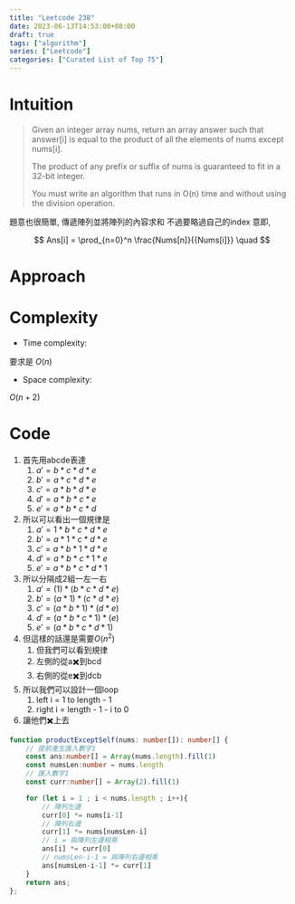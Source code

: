 ```yaml
---
title: "Leetcode 238"
date: 2023-06-13T14:53:00+08:00
draft: true
tags: ["algorithm"]
series: ["Leetcode"]
categories: ["Curated List of Top 75"]
---
```


# Intuition
<!-- Describe your first thoughts on how to solve this problem. -->
>Given an integer array nums, return an array answer such that answer[i] is equal to the product of all the elements of nums except nums[i].
>
>The product of any prefix or suffix of nums is guaranteed to fit in a 32-bit integer.
>
>You must write an algorithm that runs in O(n) time and without using the division operation.

題意也很簡單, 傳遞陣列並將陣列的內容求和
不過要略過自己的index 意即,

$$ Ans[i] = \prod_{n=0}^n \frac{Nums[n]}{{Nums[i]}} \quad $$

# Approach
<!-- Describe your approach to solving the problem. -->

# Complexity
- Time complexity:
<!-- Add your time complexity here, e.g. $$O(n)$$ -->
要求是 $O(n)$
- Space complexity:
<!-- Add your space complexity here, e.g. $$O(n)$$ -->
$O(n+2)$
# Code

1. 首先用abcde表達
   1. $a\prime = b * c * d * e$
   1. $b\prime = a * c * d * e$
   1. $c\prime = a * b * d * e$
   1. $d\prime = a * b * c * e$
   1. $e\prime = a * b * c * d$
2. 所以可以看出一個規律是
   1. $a\prime = 1 * b * c * d * e$
   1. $b\prime = a * 1 * c * d * e$
   1. $c\prime = a * b * 1 * d * e$
   1. $d\prime = a * b * c * 1 * e$
   1. $e\prime = a * b * c * d * 1$
3. 所以分隔成2組一左一右
   1. $a\prime = (1) * (b * c * d * e)$
   1. $b\prime = (a * 1) * (c * d * e)$
   1. $c\prime = (a * b * 1) * (d * e)$
   1. $d\prime = (a * b * c * 1) * (e)$
   1. $e\prime = (a * b * c * d * 1)$
4. 但這樣的話還是需要$O(n^2)$
   1. 但我們可以看到規律
   2. 左側的從a✖️到bcd
   3. 右側的從e✖️到dcb
5. 所以我們可以設計一個loop
   1. left i = 1 to length - 1
   2. right i = length - 1 - i to 0
6. 讓他們✖️上去

```Typescript
function productExceptSelf(nums: number[]): number[] {
    // 提前產生匯入數字1
    const ans:number[] = Array(nums.length).fill(1)
    const numsLen:number = nums.length
    // 匯入數字1
    const curr:number[] = Array(2).fill(1)

    for (let i = 1 ; i < nums.length ; i++){
        // 陣列左邊
        curr[0] *= nums[i-1] 
        // 陣列右邊
        curr[1] *= nums[numsLen-i]
        // i = 與陣列左邊相乘
        ans[i] *= curr[0]
        // numsLen-i-1 = 與陣列右邊相乘
        ans[numsLen-i-1] *= curr[1]
    }
    return ans;
};
```